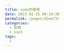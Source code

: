 ```yaml
---
title: vuex的使用
date: 2023-02-15 00:19:38
permalink: /pages/d1ee73/
categories: 
  - 前端
  - vue3
tags: 
  - 
---
```

